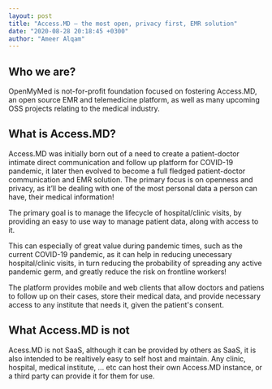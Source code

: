 ```yaml
---
layout: post
title: "Access.MD – the most open, privacy first, EMR solution"
date: "2020-08-28 20:18:45 +0300"
author: "Ameer Alqam"
---
```


## Who we are?

OpenMyMed is not-for-profit foundation focused on fostering Access.MD, an open source EMR and telemedicine platform, as well as many upcoming OSS projects relating to the medical industry.

## What is Access.MD?

Access.MD was initially born out of a need to create a patient-doctor intimate direct communication and follow up platform for COVID-19 pandemic, it later then evolved to become a full fledged patient-doctor communication and EMR solution. The primary focus is on openness and privacy, as it’ll be dealing with one of the most personal data a person can have, their medical information!

The primary goal is to manage the lifecycle of hospital/clinic visits, by providing an easy to use way to manage patient data, along with access to it.

This can especially of great value during pandemic times, such as the current COVID-19 pandemic, as it can help in reducing unecessary hospital/clinic visits, in turn reducing the probability of spreading any active pandemic germ, and greatly reduce the risk on frontline workers!

The platform provides mobile and web clients that allow doctors and patiens to follow up on their cases, store their medical data, and provide necessary access to any institute that needs it, given the patient's consent.

## What Access.MD is not

Acess.MD is not SaaS, although it can be provided by others as SaaS, it is also intended to be realtively easy to self host and maintain. Any clinic, hospital, medical institute, ... etc can host their own Access.MD instance, or a third party can provide it for them for use.
